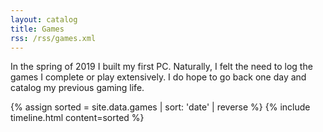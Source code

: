 ```yaml
---
layout: catalog
title: Games
rss: /rss/games.xml
---
```


In the spring of 2019 I built my first PC. Naturally, I felt the need to log the games I complete or play extensively. I do hope to go back one day and catalog my previous gaming life.

{% assign sorted = site.data.games | sort: 'date' | reverse %}
{% include timeline.html content=sorted %}